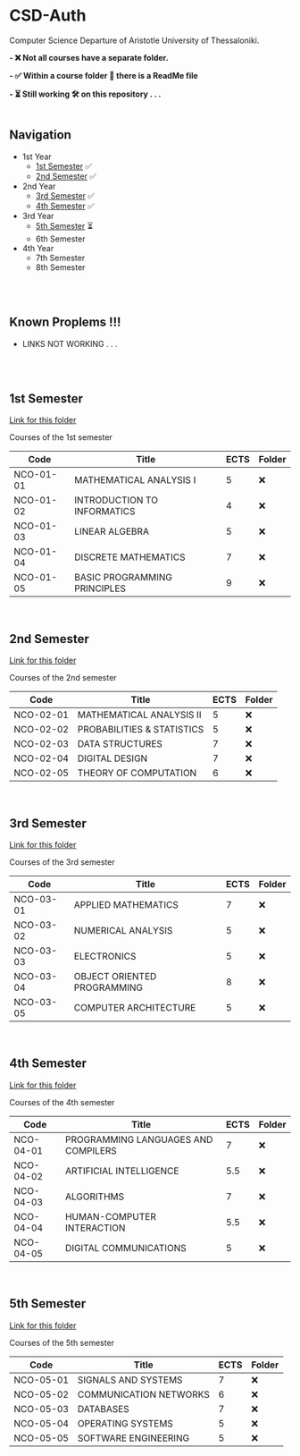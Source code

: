 # CSD-Auth

Computer Science Departure of Aristotle University of Thessaloniki.

__- ❌ Not all courses have a separate folder.__

__- ✅ Within a course folder 📁 there is a ReadMe file__

__- ⏳ Still working 🛠️ on this repository . . .__
<br/>
<br/>
## Navigation

- 1st Year
    - [1st Semester]() ✅       
    - [2nd Semester]() ✅
- 2nd Year
    - [3rd Semester]() ✅
    - [4th Semester]() ✅
- 3rd Year 
    - [5th Semester]() ⏳
    - 6th Semester
- 4th Year
    - 7th Semester
    - 8th Semester

<br/><br/>

## Known Proplems !!!
- LINKS NOT WORKING . . .

<br/><br/>


## 1st Semester

[Link for this folder]()

Courses of the 1st semester

| Code      | Title                        | ECTS | Folder |
| --------- | ---------------------------- | ---- | ------ |
| NCO-01-01 | MATHEMATICAL ANALYSIS I      | 5    | ❌    |
| NCO-01-02 | INTRODUCTION TO INFORMATICS  | 4    | ❌    |
| NCO-01-03 | LINEAR ALGEBRA               | 5    | ❌    |
| NCO-01-04 | DISCRETE MATHEMATICS         | 7    | ❌    |
| NCO-01-05 | BASIC PROGRAMMING PRINCIPLES | 9    | ❌    |
<br/>



## 2nd Semester

[Link for this folder]()

Courses of the 2nd semester

| Code      | Title                        | ECTS | Folder |
| --------- | ---------------------------- | ---- | ------ |
| NCO-02-01 | MATHEMATICAL ANALYSIS II     | 5    | ❌    |
| NCO-02-02 | PROBABILITIES & STATISTICS   | 5    | ❌    |
| NCO-02-03 | DATA STRUCTURES              | 7    | ❌    |
| NCO-02-04 | DIGITAL DESIGN               | 7    | ❌    |
| NCO-02-05 | THEORY OF COMPUTATION        | 6    | ❌    |
<br/>



## 3rd Semester

[Link for this folder]()

Courses of the 3rd semester

| Code      | Title                       | ECTS | Folder |
| --------- | --------------------------- | ---- | ------ |
| NCO-03-01 | APPLIED MATHEMATICS         | 7    | ❌    |
| NCO-03-02 | NUMERICAL ANALYSIS          | 5    | ❌    |
| NCO-03-03 | ELECTRONICS                 | 5    | ❌    |
| NCO-03-04 | OBJECT ORIENTED PROGRAMMING | 8    | ❌    |
| NCO-03-05 | COMPUTER ARCHITECTURE       | 5    | ❌    |
<br/>



## 4th Semester

[Link for this folder]()

Courses of the 4th semester

| Code      | Title                                | ECTS | Folder |
| --------- | ------------------------------------ | ---- | ------ |
| NCO-04-01 | PROGRAMMING LANGUAGES AND  COMPILERS | 7    | ❌    |
| NCO-04-02 | ARTIFICIAL INTELLIGENCE              | 5.5  | ❌    |
| NCO-04-03 | ALGORITHMS                           | 7    | ❌    |
| NCO-04-04 | HUMAN-COMPUTER INTERACTION           | 5.5  | ❌    |
| NCO-04-05 | DIGITAL COMMUNICATIONS               | 5    | ❌    |
<br/>



## 5th Semester

[Link for this folder]()

Courses of the 5th semester

| Code      | Title                    | ECTS | Folder |
| --------- | ------------------------ | ---- | ------ |
| NCO-05-01 | SIGNALS AND SYSTEMS      | 7    | ❌    |
| NCO-05-02 | COMMUNICATION NETWORKS   | 6    | ❌    |
| NCO-05-03 | DATABASES                | 7    | ❌    |
| NCO-05-04 | OPERATING SYSTEMS        | 5    | ❌    |
| NCO-05-05 | SOFTWARE ENGINEERING     | 5    | ❌    |
<br/>


<!-- 
## 6th Semester

[Link for this folder]()

Courses of the 6th semester

| Code      | Title                                      |
| --------- | ------------------------------------------ |
| NDM-06-02 | STOCHASTIC SIGNAL PROCESSING               |
| NDM-06-04 | PATTERN RECOGNITION-STATISTICAL LEARNING   |
| NDM-07-04 | COMPUTER GRAPHICS                          |
| NDM-08-04 | BIOINFORMATICS I - COMPUTATIONAL BIOLOGY   |
| NET-06-01 | 	MOBILE DEVICE INTERFACES                 |
|    ...    |                   ...                      |
<br/>


-->

